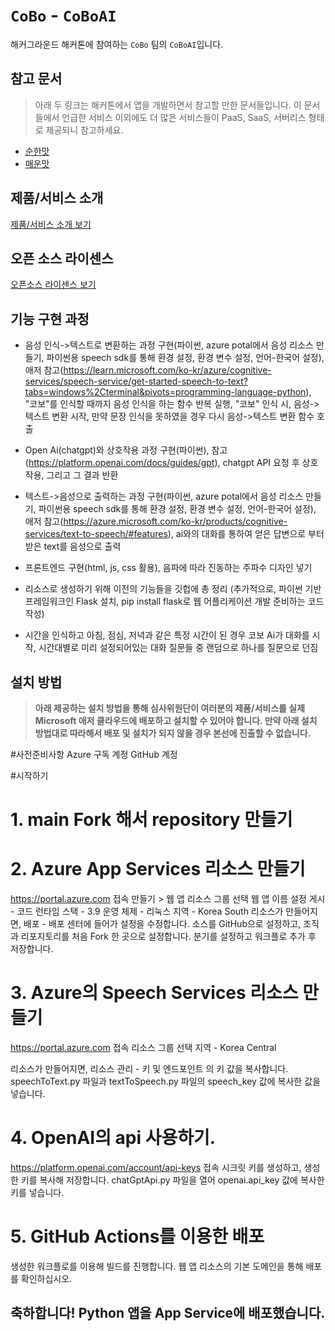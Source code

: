 # `CoBo` - `CoBoAI`

해커그라운드 해커톤에 참여하는 `CoBo` 팀의 `CoBoAI`입니다.

## 참고 문서

> 아래 두 링크는 해커톤에서 앱을 개발하면서 참고할 만한 문서들입니다. 이 문서들에서 언급한 서비스 이외에도 더 많은 서비스들이 PaaS, SaaS, 서버리스 형태로 제공되니 참고하세요.

- [순한맛](./REFERENCES_BASIC.md)
- [매운맛](./REFERENCES_ADVANCED.md)

## 제품/서비스 소개

<!-- 아래 링크는 지우지 마세요 -->
[제품/서비스 소개 보기](TOPIC.md)
<!-- 위 링크는 지우지 마세요 -->

## 오픈 소스 라이센스

<!-- 아래 링크는 지우지 마세요 -->
[오픈소스 라이센스 보기](./LICENSE)
<!-- 위 링크는 지우지 마세요 -->

## 기능 구현 과정

- 음성 인식->텍스트로 변환하는 과정 구현(파이썬, azure potal에서 음성 리소스 만들기, 파이썬용 speech sdk를 통해 환경 설정, 환경 변수 설정, 언어-한국어 설정), 애저 참고(https://learn.microsoft.com/ko-kr/azure/cognitive-services/speech-service/get-started-speech-to-text?tabs=windows%2Cterminal&pivots=programming-language-python), "코보"를 인식할 때까지 음성 인식을 하는 함수 반복 실행, "코보" 인식 시, 음성->텍스트 변환 시작, 만약 문장 인식을 못하였을 경우 다시 음성->텍스트 변환 함수 호출

- Open Ai(chatgpt)와 상호작용 과정 구현(파이썬), 참고(https://platform.openai.com/docs/guides/gpt), chatgpt API 요청 후 상호작용, 그리고 그 결과 반환

- 텍스트->음성으로 출력하는 과정 구현(파이썬, azure potal에서 음성 리소스 만들기, 파이썬용 speech sdk를 통해 환경 설정, 환경 변수 설정, 언어-한국어 설정), 애저 참고(https://azure.microsoft.com/ko-kr/products/cognitive-services/text-to-speech/#features), ai와의 대화를 통하여 얻은 답변으로 부터 받은 text를 음성으로 출력

- 프론트엔드 구현(html, js, css 활용), 음파에 따라 진동하는 주파수 디자인 넣기

- 리소스로 생성하기 위해 이전의 기능들을 깃헙에 총 정리 (추가적으로, 파이썬 기반 프레임워크인 Flask 설치, pip install flask로 웹 어플리케이션 개발 준비하는 코드 작성)

- 시간을 인식하고 아침, 점심, 저녁과 같은 특정 시간이 된 경우 코보 Ai가 대화를 시작, 시간대별로 미리 설정되어있는 대화 질문들 중 랜덤으로 하나를 질문으로 던짐

## 설치 방법

> **아래 제공하는 설치 방법을 통해 심사위원단이 여러분의 제품/서비스를 실제 Microsoft 애저 클라우드에 배포하고 설치할 수 있어야 합니다. 만약 아래 설치 방법대로 따라해서 배포 및 설치가 되지 않을 경우 본선에 진출할 수 없습니다.**

#사전준비사항
Azure 구독 계정
GitHub 계정

#시작하기
# 1. main Fork 해서 repository 만들기

# 2. Azure App Services 리소스 만들기
 https://portal.azure.com 접속
 만들기 > 웹 앱
 리소스 그룹 선택
 웹 앱 이름 설정 
 게시 - 코드
 런타임 스택 - 3.9
 운영 체제 - 리눅스
 지역 - Korea South
 리소스가 만들어지면, 배포 - 배포 센터에 들어가 설정을 수정합니다.
 소스를 GitHub으로 설정하고, 조직과 리포지토리를 처음 Fork 한 곳으로 설정합니다.
 분기를 설정하고 워크플로 추가 후 저장합니다.

# 3. Azure의 Speech Services 리소스 만들기
 https://portal.azure.com 접속
 리소스 그룹 선택
 지역 - Korea Central

 리소스가 만들어지면, 리소스 관리 - 키 및 엔드포인트 의 키 값을 복사합니다.
 speechToText.py 파일과 textToSpeech.py 파일의 speech_key 값에 복사한 값을 넣습니다.

# 4. OpenAI의 api 사용하기.
 https://platform.openai.com/account/api-keys 접속
 시크릿 키를 생성하고, 생성한 키를 복사해 저장합니다.
 chatGptApi.py 파일을 열어 openai.api_key 값에 복사한 키를 넣습니다.
 
# 5. GitHub Actions를 이용한 배포
 생성한 워크플로를 이용해 빌드를 진행합니다.
 웹 앱 리소스의 기본 도메인을 통해 배포를 확인하십시오.

## 축하합니다! Python 앱을 App Service에 배포했습니다.
